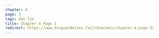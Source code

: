 ```yaml
---
chapter: 4
page: 3
tags: dan lin
title: Chapter 4 Page 3
redirect: https://www.drugsandwires.fail/dnwcomic/chapter-4-page-3/
---
```

